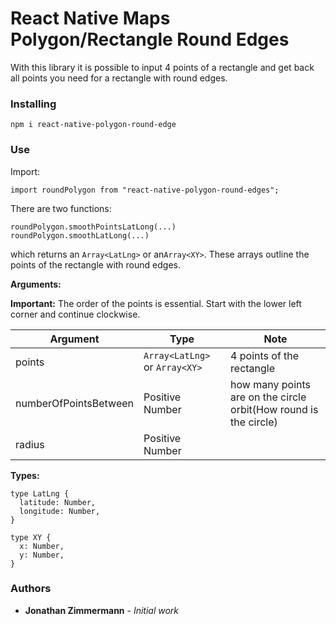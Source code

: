 # React Native Maps Polygon/Rectangle Round Edges

With this library it is possible to input 4 points of a rectangle and get back all points you need for a rectangle with round edges.

### Installing

```
npm i react-native-polygon-round-edge
```

### Use

Import:

```
import roundPolygon from "react-native-polygon-round-edges";
```


There are two functions: 
``` smoothPointsXY
roundPolygon.smoothPointsLatLong(...)
roundPolygon.smoothLatLong(...)
```
which returns an `Array<LatLng>` or an`Array<XY>`. These arrays outline the points of the rectangle with round edges.

**Arguments:**

**Important:** The order of the points is essential. Start with the lower left corner and continue clockwise.


| Argument     | Type    | Note |
| --------|---------|-------|
| points  | `Array<LatLng>` or `Array<XY>`   | 4 points of the rectangle  |
| numberOfPointsBetween | Positive Number | how many points are on the circle orbit(How round is the circle)    |
|radius|Positive Number| |

**Types:**
```
type LatLng {
  latitude: Number,
  longitude: Number,
}

type XY {
  x: Number,
  y: Number,
}
```

### Authors

* **Jonathan Zimmermann** - *Initial work*